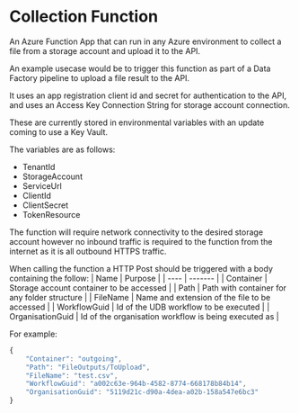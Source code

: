 # Collection Function
An Azure Function App that can run in any Azure environment to collect a file from a storage account and upload it to the API.

An example usecase would be to trigger this function as part of a Data Factory pipeline to upload a file result to the API.

It uses an app registration client id and secret for authentication to the API, and uses an Access Key Connection String for storage account connection. 

These are currently stored in environmental variables with an update coming to use a Key Vault.

The variables are as follows:

-  TenantId
-  StorageAccount
-  ServiceUrl
-  ClientId
-  ClientSecret
-  TokenResource


The function will require network connectivity to the desired storage account however no inbound traffic is required to the function from the internet as it is all outbound HTTPS traffic.

When calling the function a HTTP Post should be triggered with a body containing the follow:
| Name | Purpose |
| ---- | ------- |
| Container | Storage account container to be accessed |
| Path | Path with container for any folder structure |
| FileName | Name and extension of the file to be accessed | 
| WorkflowGuid | Id of the UDB workflow to be executed |
| OrganisationGuid | Id of the organisation workflow is being executed as | 

For example:

```javascript
{
    "Container": "outgoing",
    "Path": "FileOutputs/ToUpload",
    "FileName": "test.csv",
    "WorkflowGuid": "a002c63e-964b-4582-8774-668178b84b14",
    "OrganisationGuid": "5119d21c-d90a-4dea-a02b-158a547e6bc3"
}
```